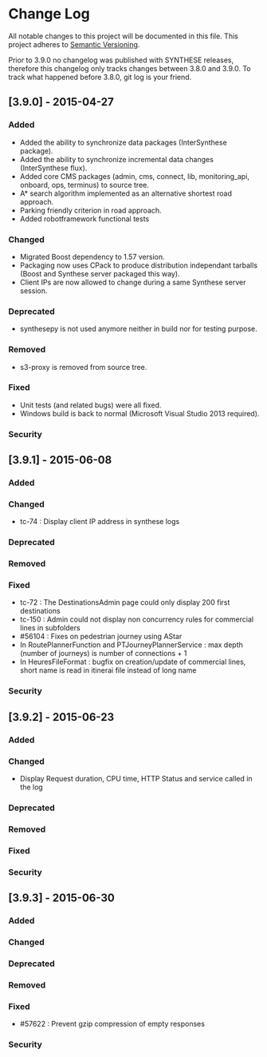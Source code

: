 # Change Log

All notable changes to this project will be documented in this file.
This project adheres to [Semantic Versioning](http://semver.org/).

Prior to 3.9.0 no changelog was published with SYNTHESE releases,
therefore this changelog only tracks changes between 3.8.0 and
3.9.0.
To track what happened before 3.8.0, git log is your friend.

## [3.9.0] - 2015-04-27
### Added
- Added the ability to synchronize data packages
(InterSynthese package).
- Added the ability to synchronize incremental data changes
(InterSynthese flux).
- Added core CMS packages (admin, cms, connect, lib, monitoring_api,
onboard, ops, terminus) to source tree.
- A* search algorithm implemented as an alternative shortest road approach.
- Parking friendly criterion in road approach.
- Added robotframework functional tests

### Changed
- Migrated Boost dependency to 1.57 version.
- Packaging now uses CPack to produce distribution independant
tarballs (Boost and Synthese server packaged this way).
- Client IPs are now allowed to change during a same Synthese server session.

### Deprecated
- synthesepy is not used anymore neither in build nor for testing
purpose.

### Removed
- s3-proxy is removed from source tree.

### Fixed
- Unit tests (and related bugs) were all fixed.
- Windows build is back to normal (Microsoft Visual Studio 2013
required).

### Security

## [3.9.1] - 2015-06-08
### Added

### Changed
- tc-74 : Display client IP address in synthese logs

### Deprecated

### Removed

### Fixed
- tc-72 : The DestinationsAdmin page could only display 200 first destinations
- tc-150 : Admin could not display non concurrency rules for commercial lines in subfolders
- #56104 : Fixes on pedestrian journey using AStar
- In RoutePlannerFunction and PTJourneyPlannerService : max depth (number of journeys) is number of connections + 1
- In HeuresFileFormat : bugfix on creation/update of commercial lines, short name is read in itinerai file instead of long name

### Security

## [3.9.2] - 2015-06-23
### Added

### Changed

- Display Request duration, CPU time, HTTP Status and service called in the log

### Deprecated

### Removed

### Fixed

### Security

## [3.9.3] - 2015-06-30
### Added

### Changed

### Deprecated

### Removed

### Fixed

- #57622 : Prevent gzip compression of empty responses

### Security





